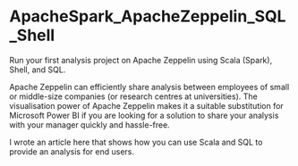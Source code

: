 # ApacheSpark_ApacheZeppelin_SQL_Shell
Run your first analysis project on Apache Zeppelin using Scala (Spark), Shell, and SQL.

Apache Zeppelin can efficiently share analysis between employees of small or middle-size companies (or research centres at universities). 
The visualisation power of Apache Zeppelin makes it a suitable substitution for Microsoft Power BI if you are looking for a solution to share your analysis with your manager quickly and hassle-free.

I wrote an article here that shows how you can use Scala and SQL to provide an analysis for end users. 
